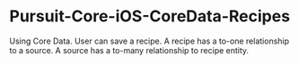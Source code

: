# Pursuit-Core-iOS-CoreData-Recipes
Using Core Data. User can save a recipe. A recipe has a to-one relationship to a source. A source has a to-many relationship to recipe entity.
